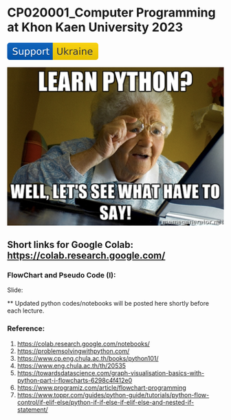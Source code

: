 # CP020001_Computer Programming at Khon Kaen University 2023

[![Support-Ukraine](https://raw.githubusercontent.com/kaopanboonyuen/2110446_DataScience_2021s2/main/img/Support-Ukraine-FFD500.svg)](https://supportukrainenow.org/)

![alt text](https://github.com/kaopanboonyuen/CP020001_ComputerProgramming_2023s1/raw/main/image/python-intro.png "join python")

## Short links for Google Colab: https://colab.research.google.com/

### FlowChart and Pseudo Code (I):

Slide:

** Updated python codes/notebooks will be posted here shortly before each lecture.

### Reference:

1. https://colab.research.google.com/notebooks/
2. https://problemsolvingwithpython.com/
3. https://www.cp.eng.chula.ac.th/books/python101/
4. https://www.eng.chula.ac.th/th/20535
5. https://towardsdatascience.com/graph-visualisation-basics-with-python-part-i-flowcharts-6298c4f412e0
6. https://www.programiz.com/article/flowchart-programming
7. https://www.toppr.com/guides/python-guide/tutorials/python-flow-control/if-elif-else/python-if-if-else-if-elif-else-and-nested-if-statement/